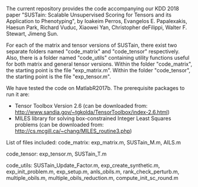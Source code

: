 The current repository provides the code accompanying our KDD 2018 paper "SUSTain: Scalable Unsupervised Scoring for Tensors and its Application to Phenotyping", by Ioakeim Perros, Evangelos E. Papalexakis, Haesun Park, Richard Vuduc, Xiaowei Yan, Christopher deFilippi, Walter F. Stewart, Jimeng Sun.

For each of the matrix and tensor versions of SUSTain, there exist two separate folders named "code_matrix" and "code_tensor" respectively. Also, there is a folder named "code_utils" containing utility functions useful for both matrix and general tensor versions.
Within the folder "code_matrix", the starting point is the file "exp_matrix.m".
Within the folder "code_tensor", the starting point is the file "exp_tensor.m".

We have tested the code on MatlabR2017b. The prerequisite packages to run it are:
- Tensor Toolbox Version 2.6 (can be downloaded from: http://www.sandia.gov/~tgkolda/TensorToolbox/index-2.6.html)
- MILES library for solving box-constrained Integer Least Squares problems (can be downloaded from: http://cs.mcgill.ca/~chang/MILES_routine3.php)

List of files included: 
code_matrix: exp_matrix.m, SUSTain_M.m, AILS.m

code_tensor: exp_tensor.m, SUSTain_T.m

code_utils: SUSTain_Update_Factor.m, exp_create_synthetic.m, exp_init_problem.m, exp_setup.m, anls_obils.m, rank_check_perturb.m, multiple_obils.m, multiple_obils_reduction.m, compute_init_sc_round.m